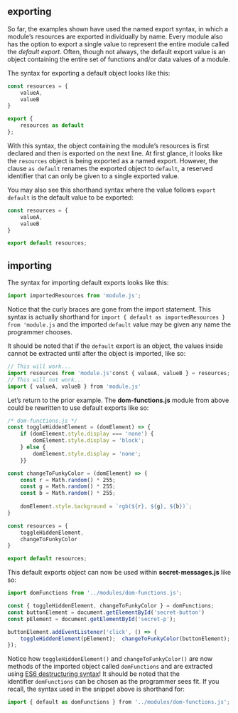 ## exporting

So far, the examples shown have used the named export syntax, in which a module’s resources are exported individually by name. Every module also has the option to export a single value to represent the entire module called the _default export_. Often, though not always, the default export value is an object containing the entire set of functions and/or data values of a module.

The syntax for exporting a default object looks like this:

```js
const resources = {
	valueA,
	valueB
}

export {
	resources as default
};
```

With this syntax, the object containing the module’s resources is first declared and then is exported on the next line. At first glance, it looks like the `resources` object is being exported as a named export. However, the clause `as default` renames the exported object to `default`, a reserved identifier that can only be given to a single exported value.

You may also see this shorthand syntax where the value follows `export default` is the default value to be exported:

```js
const resources = {
	valueA,
	valueB
}

export default resources;
```

## importing

The syntax for importing default exports looks like this:

```js
import importedResources from 'module.js';
```

Notice that the curly braces are gone from the import statement. This syntax is actually shorthand for `import { default as importedResources } from 'module.js` and the imported `default` value may be given any name the programmer chooses.

It should be noted that if the `default` export is an object, the values inside cannot be extracted until after the object is imported, like so:

```js
// This will work...
import resources from 'module.js'const { valueA, valueB } = resources;
// This will not work...
import { valueA, valueB } from 'module.js'
```

Let’s return to the prior example. The **dom-functions.js** module from above could be rewritten to use default exports like so:

```js
/* dom-functions.js */
const toggleHiddenElement = (domElement) => {
	if (domElement.style.display === 'none') {
		domElement.style.display = 'block';
	} else {
		domElement.style.display = 'none';
	}}

const changeToFunkyColor = (domElement) => {
	const r = Math.random() * 255;
	const g = Math.random() * 255;
	const b = Math.random() * 255;
	
	domElement.style.background = `rgb(${r}, ${g}, ${b})`;
}

const resources = {
	toggleHiddenElement,
	changeToFunkyColor
}

export default resources;
```

This default exports object can now be used within **secret-messages.js** like so:

```js
import domFunctions from '../modules/dom-functions.js';

const { toggleHiddenElement, changeToFunkyColor } = domFunctions;
const buttonElement = document.getElementById('secret-button')
const pElement = document.getElementById('secret-p');

buttonElement.addEventListener('click', () => {
	toggleHiddenElement(pElement);  changeToFunkyColor(buttonElement);
});
```

Notice how `toggleHiddenElement()` and `changeToFunkyColor()` are now methods of the imported object called `domFunctions` and are extracted using [ES6 destructuring syntax](https://developer.mozilla.org/en-US/docs/Web/JavaScript/Reference/Operators/Destructuring_assignment)! It should be noted that the identifier `domFunctions` can be chosen as the programmer sees fit. If you recall, the syntax used in the snippet above is shorthand for:

```js
import { default as domFunctions } from '../modules/dom-functions.js';
```